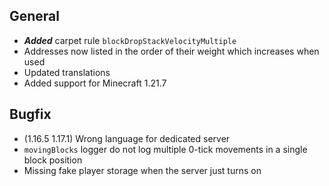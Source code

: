 ## General

- ***Added*** carpet rule `blockDropStackVelocityMultiple`
- Addresses now listed in the order of their weight which increases when used
- Updated translations
- Added support for Minecraft 1.21.7

## Bugfix

- (1.16.5 1.17.1) Wrong language for dedicated server
- `movingBlocks` logger do not log multiple 0-tick movements in a single block position
- Missing fake player storage when the server just turns on
